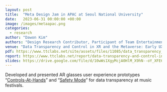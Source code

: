```yaml
---
layout: post
title:  "Meta Design Jam in APAC at Seoul National University"
date:   2023-06-31 00:00:00 +00:00
image: /images/metaapac.png
categories:
  - research
author: "Dawon Kim"
authors: "Design Research Contributor, Participant of Team Entertainment"
venue: "Data Transparency and Control in XR and the Metaverse: Early UX explorations with people in APAC (pp. 46-47, 75-76)"
pdf: https://www.ttclabs.net/site/assets/files/11085/data_transparency_and_control_in_xr_and_the_metaverse_report.pdf 
report: https://www.ttclabs.net/report/data-transparency-and-control-in-the-metaverse
slides: https://drive.google.com/file/d/10wWs1XgyMcjA0HlM_X9hN--oY_XFE6pq/view?usp=drive_link
---
```

Developed and presented AR glasses user experience prototypes “[Controls-At-Hands](https://www.ttclabs.net/design/adjusting-the-level-of-data-being-shared)” and “[Safety Mode](https://www.ttclabs.net/design/using-body-based-data-to-support-peoples-wellbeing)” for data transparency at music festivals.